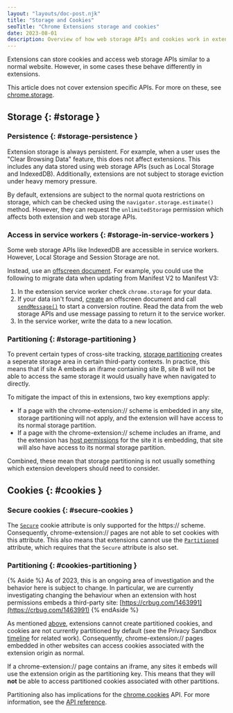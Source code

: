 ```yaml
---
layout: "layouts/doc-post.njk"
title: "Storage and Cookies"
seoTitle: "Chrome Extensions storage and cookies"
date: 2023-08-01
description: Overview of how web storage APIs and cookies work in extensions
---
```


Extensions can store cookies and access web storage APIs similar to a normal website. However, in
some cases these behave differently in extensions.

This article does not cover extension specific APIs. For more on these, see
[chrome.storage][chrome-storage-api].

## Storage {: #storage }

### Persistence {: #storage-persistence }

Extension storage is always persistent. For example, when a user uses the "Clear Browsing Data"
feature, this does not affect extensions. This includes any data stored using web storage APIs (such
as Local Storage and IndexedDB). Additionally, extensions are not subject to storage eviction under
heavy memory pressure.

By default, extensions are subject to the normal quota restrictions on storage, which can be checked
using the `navigator.storage.estimate()` method. However, they can request the `unlimitedStorage`
permission which affects both extension and web storage APIs.

### Access in service workers {: #storage-in-service-workers }

Some web storage APIs like IndexedDB are accessible in service workers. However, Local Storage and
Session Storage are not.

Instead, use an [offscreen document][offscreen]. For example, you could use the following to migrate
data when updating from Manifest V2 to Manifest V3:

1. In the extension service worker check `chrome.storage` for your data.
1. If your data isn't found, [create][create-offscreen] an offscreen document and call
[`sendMessage()`][send-message] to start a conversion routine. Read the data from the web storage
APIs and use message passing to return it to the service worker.
1. In the service worker, write the data to a new location.

### Partitioning {: #storage-partitioning }

To prevent certain types of cross-site tracking, [storage partitioning][storage-partitioning]
creates a seperate storage area in certain third-party contexts. In practice, this means that
if site A embeds an iframe containing site B, site B will not be able to access the same storage
it would usually have when navigated to directly.

To mitigate the impact of this in extensions, two key exemptions apply:

- If a page with the chrome-extension:// scheme is embedded in any site, storage partitioning will
not apply, and the extension will have access to its normal storage partition.
- If a page with the chrome-extension:// scheme includes an iframe, and the extension has
[host permissions][declare-permissions] for the site it is embedding, that site will also have
access to its normal storage partition.

Combined, these mean that storage partitioning is not usually something which extension developers
should need to consider.

## Cookies {: #cookies }

### Secure cookies {: #secure-cookies }

The [`Secure`][cookies-restrict-access] cookie attribute is only supported for the https:// scheme.
Consequently, chrome-extension:// pages are not able to set cookies with this attribute. This also
means that extensions cannot use the [`Partitioned`][chips] attribute, which requires that the
`Secure` attribute is also set.

### Partitioning {: #cookies-partitioning }

{% Aside %}
As of 2023, this is an ongoing area of investigation and the behavior here is subject to change. In
particular, we are currently investigating changing the behaviour when an extension with host
permissions embeds a third-party site: [https://crbug.com/1463991](https://crbug.com/1463991)
{% endAside %}

As mentioned [above](#secure-cookies), extensions cannot create partitioned cookies, and cookies
are not currently partitioned by default (see the Privacy Sandbox
[timeline][privacy-sandbox-timeline] for related work). Consequently, chrome-extension:// pages
embedded in other websites can access cookies associated with the extension origin as normal.

If a chrome-extension:// page contains an iframe, any sites it embeds will use the extension
origin as the partitioning key. This means that they will **not** be able to access partitioned
cookies associated with other partitions.

Partitioning also has implications for the [chrome.cookies][chrome-cookies] API. For more
information, see the [API reference][chrome-cookies-partitioning].

[chrome-storage-api]: /extensions/reference/storage
[offscreen]: /extensions/reference/offscreen
[on-message]: /docs/extensions/reference/runtime/#event-onMessage
[create-offscreen]: /docs/extensions/reference/offscreen/#method-createDocument
[send-message]: /docs/extensions/reference/runtime/#method-sendMessage
[storage-partitioning]: /docs/privacy-sandbox/storage-partitioning
[declare-permissions]: /docs/extensions/mv3/declare_permissions/
[cookies-restrict-access]: https://developer.mozilla.org/docs/Web/HTTP/Cookies#restrict_access_to_cookies
[chips]: /docs/privacy-sandbox/chips
[privacy-sandbox-timeline]: https://privacysandbox.com/open-web/#open-web-timeline-3pc
[chrome-cookies]: /extensions/reference/cookies
[chrome-cookies-partitioning]: /extensions/reference/cookies#partitioning
